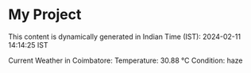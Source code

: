 # My Project

This content is dynamically generated in Indian Time (IST): 2024-02-11 14:14:25 IST


Current Weather in Coimbatore:
Temperature: 30.88 °C
Condition: haze
